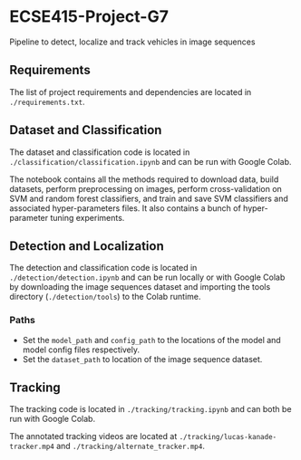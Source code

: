 # ECSE415-Project-G7

Pipeline to detect, localize and track vehicles in image sequences

## Requirements

The list of project requirements and dependencies are located in `./requirements.txt`.

## Dataset and Classification

The dataset and classification code is located in `./classification/classification.ipynb` and can be run with Google Colab. 

The notebook contains all the methods required to download data, build datasets, perform preprocessing on images, perform cross-validation on SVM and random forest classifiers, and train and save SVM classifiers and associated hyper-parameters files. It also contains a bunch of hyper-parameter tuning experiments.

## Detection and Localization

The detection and classification code is located in `./detection/detection.ipynb` and can be run locally or with Google Colab by downloading the image sequences dataset and importing the tools directory (`./detection/tools`) to the Colab runtime.

### Paths

- Set the `model_path` and `config_path` to the locations of the model and model config files respectively.
- Set the `dataset_path` to location of the image sequence dataset.

## Tracking

The tracking code is located in `./tracking/tracking.ipynb` and can both be run with Google Colab.

The annotated tracking videos are located at `./tracking/lucas-kanade-tracker.mp4` and `./tracking/alternate_tracker.mp4`.
